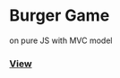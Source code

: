 # Burger Game
on pure JS with MVC model
<a href="https://kutkov.github.io/Burger-Game/"><h3>View</h3></a>